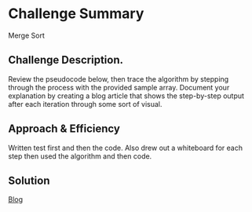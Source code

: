 # Challenge Summary
Merge Sort

## Challenge Description.
Review the pseudocode below, then trace the algorithm by stepping through the process with the provided sample array. Document your explanation by creating a blog article that shows the step-by-step output after each iteration through some sort of visual.

## Approach & Efficiency
Written test first and then the code. Also drew out a whiteboard for each step then used the algorithm and then code.

## Solution
[Blog](blog.md)